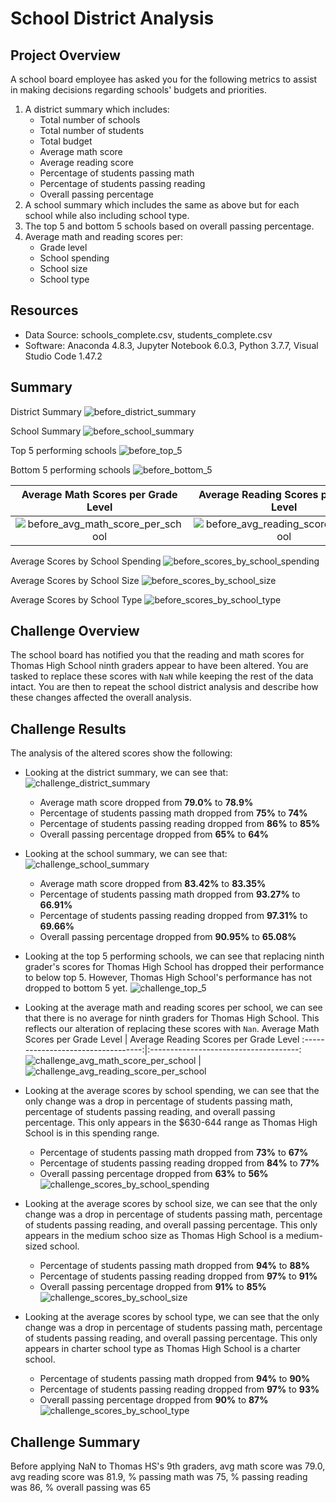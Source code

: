 # School District Analysis

## Project Overview
A school board employee has asked you for the following metrics to assist in making decisions regarding schools' budgets and priorities.
1. A district summary which includes:
    - Total number of schools
    - Total number of students
    - Total budget
    - Average math score
    - Average reading score
    - Percentage of students passing math
    - Percentage of students passing reading
    - Overall passing percentage
2. A school summary which includes the same as above but for each school while also including school type.
3. The top 5 and bottom 5 schools based on overall passing percentage.
4. Average math and reading scores per:
    - Grade level
    - School spending
    - School size
    - School type

## Resources
- Data Source: schools_complete.csv, students_complete.csv
- Software: Anaconda 4.8.3, Jupyter Notebook 6.0.3, Python 3.7.7, Visual Studio Code 1.47.2

## Summary
District Summary
![before_district_summary](resources/before_district_summary.png)

School Summary
![before_school_summary](resources/before_school_summary.png)

Top 5 performing schools
![before_top_5](resources/before_top_5.png)

Bottom 5 performing schools
![before_bottom_5](resources/challenge_bottom_5.png)

Average Math Scores per Grade Level | Average Reading Scores per Grade Level
:----------------------------------:|:-------------------------------------:
![before_avg_math_score_per_school](resources/before_avg_math_score_per_school.png) | ![before_avg_reading_score_per_school](resources/before_avg_reading_score_per_school.png)

Average Scores by School Spending
![before_scores_by_school_spending](resources/before_scores_by_school_spending.png)

Average Scores by School Size
![before_scores_by_school_size](resources/before_scores_by_school_size.png)

Average Scores by School Type
![before_scores_by_school_type](resources/before_scores_by_school_type.png)

## Challenge Overview
The school board has notified you that the reading and math scores for Thomas High School ninth graders appear to have been altered. You are tasked to replace these scores with `NaN` while keeping the rest of the data intact. You are then to repeat the school district analysis and describe how these changes affected the overall analysis.

## Challenge Results
The analysis of the altered scores show the following:
- Looking at the district summary, we can see that:
![challenge_district_summary](resources/challenge_district_summary.png)
    - Average math score dropped from **79.0%** to **78.9%**
    - Percentage of students passing math dropped from **75%** to **74%**
    - Percentage of students passing reading dropped from **86%** to **85%**
    - Overall passing percentage dropped from **65%** to **64%**

- Looking at the school summary, we can see that:
![challenge_school_summary](resources/challenge_school_summary.png)
    - Average math score dropped from **83.42%** to **83.35%**
    - Percentage of students passing math dropped from **93.27%** to **66.91%**
    - Percentage of students passing reading dropped from **97.31%** to **69.66%**
    - Overall passing percentage dropped from **90.95%** to **65.08%**

- Looking at the top 5 performing schools, we can see that replacing ninth grader's scores for Thomas High School has dropped their performance to below top 5. However, Thomas High School's performance has not dropped to bottom 5 yet.
![challenge_top_5](resources/challenge_top_5.png)

- Looking at the average math and reading scores per school, we can see that there is no average for ninth graders for Thomas High School. This reflects our alteration of replacing these scores with `Nan`.
Average Math Scores per Grade Level | Average Reading Scores per Grade Level
:----------------------------------:|:-------------------------------------:
![challenge_avg_math_score_per_school](resources/challenge_avg_math_score_per_school.png) | ![challenge_avg_reading_score_per_school](resources/challenge_avg_reading_score_per_school.png)

- Looking at the average scores by school spending, we can see that the only change was a drop in percentage of students passing math, percentage of students passing reading, and overall passing percentage. This only appears in the $630-644 range as Thomas High School is in this spending range.
    - Percentage of students passing math dropped from **73%** to **67%**
    - Percentage of students passing reading dropped from **84%** to **77%**
    - Overall passing percentage dropped from **63%** to **56%**
![challenge_scores_by_school_spending](resources/challenge_scores_by_school_spending.png)

- Looking at the average scores by school size, we can see that the only change was a drop in percentage of students passing math, percentage of students passing reading, and overall passing percentage. This only appears in the medium schoo size as Thomas High School is a medium-sized school.
    - Percentage of students passing math dropped from **94%** to **88%**
    - Percentage of students passing reading dropped from **97%** to **91%**
    - Overall passing percentage dropped from **91%** to **85%**
![challenge_scores_by_school_size](resources/challenge_scores_by_school_size.png)

- Looking at the average scores by school type, we can see that the only change was a drop in percentage of students passing math, percentage of students passing reading, and overall passing percentage. This only appears in charter school type as Thomas High School is a charter school.
    - Percentage of students passing math dropped from **94%** to **90%**
    - Percentage of students passing reading dropped from **97%** to **93%**
    - Overall passing percentage dropped from **90%** to **87%**
![challenge_scores_by_school_type](resources/challenge_scores_by_school_type.png)

## Challenge Summary

Before applying NaN to Thomas HS's 9th graders, avg math score was 79.0, avg reading score was 81.9, % passing math was 75, % passing reading was 86, % overall passing was 65




